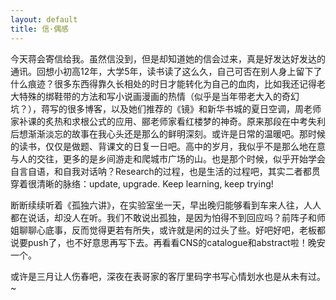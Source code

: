 ```yaml
---
layout: default
title: 信·偶感
---
```



今天蒋会寄信给我。虽然信没到，但是却知道她的信会过来，真是好发达好发达的通讯。回想小初高12年，大学5年，读书读了这么久，自己可否在别人身上留下了什么痕迹？很多东西得靠久长相处的时日才能转化为自己的血肉，比如我还记得老大特殊的绑鞋带的方法和写小说画漫画的热情（似乎是当年带老大入的奇幻坑？），蒋写的很多博客，以及她们推荐的《镜》和新华书城的夏日空调，周老师家补课的炙热和求根公式的应用、郦老师家看红楼梦的神奇。原来那段在中考失利后想渐渐淡忘的故事在我心头还是那么的鲜明深刻。或许是日常的温暖吧。那时候的读书，仅仅是做题、背课文的日复一日吧。高中的岁月，我似乎不是那么地在意与人的交往，更多的是乡间游走和爬城市广场的山。也是那个时候，似乎开始学会自言自语，和自我对话呐？Research的过程，也是生活的过程吧，其实二者都贯穿着很清晰的脉络：update, upgrade. Keep learning, keep trying!

断断续续听着《孤独六讲》，在实验室坐一天，早出晚归能够看到车来人往，人人都在说话，却没人在听。我们不敢说出孤独，是因为怕得不到回应吗？前阵子和师姐聊聊心底事，反而觉得更若有所失，或许就是闲的过头了些。好吧好吧，老板都说要push了，也不好意思再写下去。再看看CNS的catalogue和abstract啦！晚安一个。

或许是三月让人伤春吧，深夜在表哥家的客厅里码字书写心情划水也是从未有过。~

